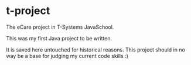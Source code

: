 # t-project
The eCare project in T-Systems JavaSchool.

This was my first Java project to be written.

It is saved here untouched for historical reasons. This project should in no way be a base for judging my current code skills :)
